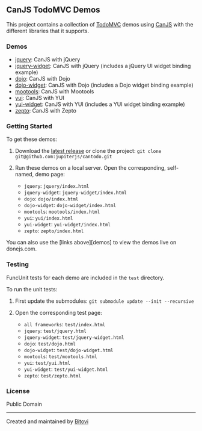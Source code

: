 ## CanJS TodoMVC Demos

This project contains a collection of [TodoMVC](https://github.com/addyosmani/todomvc/) demos using [CanJS](https://github.com/jupiterjs/canjs) with the different libraries that it supports.

### Demos

- [jquery](http://donejs.com/examples/todo/jquery/): CanJS with jQuery
- [jquery-widget](http://donejs.com/examples/todo/jquery-widget/): CanJS with jQuery (includes a jQuery UI widget binding example)
- [dojo](http://donejs.com/examples/todo/dojo/): CanJS with Dojo
- [dojo-widget](http://donejs.com/examples/todo/dojo-widget/): CanJS with Dojo (includes a Dojo widget binding example)
- [mootools](http://donejs.com/examples/todo/mootools/): CanJS with Mootools
- [yui](http://donejs.com/examples/todo/yui/): CanJS with YUI
- [yui-widget](http://donejs.com/examples/todo/yui-widget/): CanJS with YUI (includes a YUI widget binding example)
- [zepto](http://donejs.com/examples/todo/zepto/): CanJS with Zepto

### Getting Started

To get these demos:

1. Download the [latest release](#) or clone the project:
```git clone git@github.com:jupiterjs/cantodo.git```
2. Run these demos on a local server. Open the corresponding, self-named, demo page:

	- `jquery`: `jquery/index.html`
	- `jquery-widget`: `jquery-widget/index.html`
	- `dojo`: `dojo/index.html`
	- `dojo-widget`: `dojo-widget/index.html`
	- `mootools`: `mootools/index.html`
	- `yui`: `yui/index.html`
	- `yui-widget`: `yui-widget/index.html`
	- `zepto`: `zepto/index.html`

You can also use the [links above][demos] to view the demos live on donejs.com.

### Testing

FuncUnit tests for each demo are included in the `test` directory.

To run the unit tests:

1. First update the submodules: 
```git submodule update --init --recursive```
2. Open the corresponding test page:

	- `all frameworks`: `test/index.html`
	- `jquery`: `test/jquery.html`
	- `jquery-widget`: `test/jquery-widget.html`
	- `dojo`: `test/dojo.html`
	- `dojo-widget`: `test/dojo-widget.html`
	- `mootools`: `test/mootools.html`
	- `yui`: `test/yui.html`
	- `yui-widget`: `test/yui-widget.html`
	- `zepto`: `test/zepto.html`

### License
Public Domain

---

Created and maintained by [Bitovi](http://bitovi.com)
